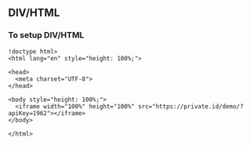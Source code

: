 ## DIV/HTML ##

### To setup DIV/HTML ###

```
!doctype html>
<html lang="en" style="height: 100%;">

<head>
  <meta charset="UTF-8">
</head>

<body style="height: 100%;">
  <iframe width="100%" height="100%" src="https://private.id/demo/?apiKey=1962"></iframe>
</body>

</html>
```